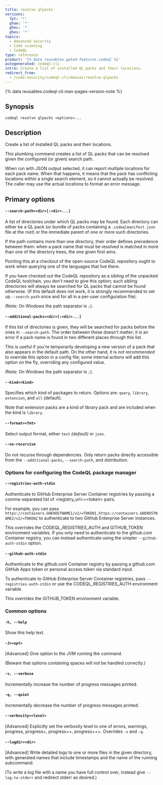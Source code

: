 ```yaml
---
title: resolve qlpacks
versions:
  fpt: '*'
  ghae: '*'
  ghec: '*'
  ghes: '*'
topics:
  - Advanced Security
  - Code scanning
  - CodeQL
type: reference
product: '{% data reusables.gated-features.codeql %}'
autogenerated: codeql-cli
intro: Create a list of installed QL packs and their locations.
redirect_from:
  - /code-security/codeql-cli/manual/resolve-qlpacks
---
```



<!-- Content after this section is automatically generated -->

{% data reusables.codeql-cli.man-pages-version-note %}

## Synopsis

```shell{:copy}
codeql resolve qlpacks <options>...
```

## Description

Create a list of installed QL packs and their locations.

This plumbing command creates a list of QL packs that can be resolved
given the configured (or given) search path.

When run with JSON output selected, it can report multiple locations for
each pack name. When that happens, it means that the pack has
conflicting locations within a single search element, so it cannot
actually be resolved. The caller may use the actual locations to format
an error message.

## Primary options

#### `--search-path=<dir>[:<dir>...]`

A list of directories under which QL packs may be found. Each directory
can either be a QL pack (or bundle of packs containing a
`.codeqlmanifest.json` file at the root) or the immediate parent of one
or more such directories.

If the path contains more than one directory, their order defines
precedence between them: when a pack name that must be resolved is
matched in more than one of the directory trees, the one given first
wins.

Pointing this at a checkout of the open-source CodeQL repository ought
to work when querying one of the languages that live there.

If you have checked out the CodeQL repository as a sibling of the
unpacked CodeQL toolchain, you don't need to give this option; such
sibling directories will always be searched for QL packs that cannot be
found otherwise. (If this default does not work, it is strongly
recommended to set up `--search-path` once and for all in a per-user
configuration file).

(Note: On Windows the path separator is `;`).

#### `--additional-packs=<dir>[:<dir>...]`

If this list of directories is given, they will be searched for packs
before the ones in `--search-path`. The order between these doesn't
matter; it is an error if a pack name is found in two different places
through this list.

This is useful if you're temporarily developing a new version of a pack
that also appears in the default path. On the other hand, it is *not
recommended* to override this option in a config file; some internal
actions will add this option on the fly, overriding any configured
value.

(Note: On Windows the path separator is `;`).

#### `--kind=<kind>`

Specifies which kind of packages to return. Options are: `query`,
`library`, `extension`, and `all` (default).

Note that extension packs are a kind of library pack and are included
when the kind is `library`.

#### `--format=<fmt>`

Select output format, either `text` *(default)* or `json`.

#### `--no-recursive`

Do not recurse through dependencies. Only return packs directly
accessible from the `--additional-packs`, `--search-path`, and
distribution.

### Options for configuring the CodeQL package manager

#### `--registries-auth-stdin`

Authenticate to GitHub Enterprise Server Container registries by passing
a comma-separated list of \<registry\_url>=\<token> pairs.

For example, you can pass
`https://containers.GHEHOSTNAME1/v2/=TOKEN1,https://containers.GHEHOSTNAME2/v2/=TOKEN2`
to authenticate to two GitHub Enterprise Server instances.

This overrides the CODEQL\_REGISTRIES\_AUTH and GITHUB\_TOKEN environment
variables. If you only need to authenticate to the github.com Container
registry, you can instead authenticate using the simpler
`--github-auth-stdin` option.

#### `--github-auth-stdin`

Authenticate to the github.com Container registry by passing a
github.com GitHub Apps token or personal access token via standard
input.

To authenticate to GitHub Enterprise Server Container registries, pass
`--registries-auth-stdin` or use the CODEQL\_REGISTRIES\_AUTH environment
variable.

This overrides the GITHUB\_TOKEN environment variable.

### Common options

#### `-h, --help`

Show this help text.

#### `-J=<opt>`

\[Advanced] Give option to the JVM running the command.

(Beware that options containing spaces will not be handled correctly.)

#### `-v, --verbose`

Incrementally increase the number of progress messages printed.

#### `-q, --quiet`

Incrementally decrease the number of progress messages printed.

#### `--verbosity=<level>`

\[Advanced] Explicitly set the verbosity level to one of errors,
warnings, progress, progress+, progress++, progress+++. Overrides `-v`
and `-q`.

#### `--logdir=<dir>`

\[Advanced] Write detailed logs to one or more files in the given
directory, with generated names that include timestamps and the name of
the running subcommand.

(To write a log file with a name you have full control over, instead
give `--log-to-stderr` and redirect stderr as desired.)
